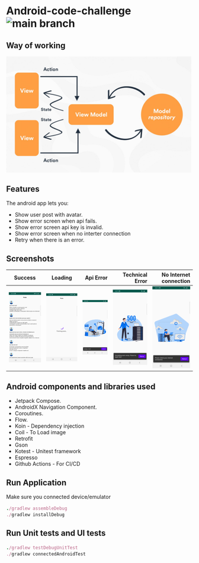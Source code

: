 # Android-code-challenge ![main branch](https://github.com/ksananth/League_Coding_Challenge/actions/workflows/android.yml/badge.svg?branch=main)

## Way of working

<img src="screenshots/way.jpeg" alt="drawing" width="500" width="400"/>

## Features

The android app lets you:
- Show user post with avatar.
- Show error screen when api fails.
- Show error screen api key is invalid.
- Show error screen when no interter connection
- Retry when there is an error.

## Screenshots

| Success   |      Loading      |  Api Error | Technical Error | No Internet connection |
|----------|:-------------:|------:|------:|------:|
| <img src="screenshots/success.png" alt="drawing" width="200"/> |  <img src="screenshots/loading.png" alt="drawing" width="200"/> | <img src="screenshots/api.png" alt="drawing" width="200"/> | <img src="screenshots/error.png" alt="drawing" width="200"/> | <img src="screenshots/internet.png" alt="drawing" width="200"/> |

## Android components and libraries used

- Jetpack Compose.
- AndroidX Navigation Component.
- Coroutines.
- Flow.
- Koin - Dependency injection
- Coil - To Load image
- Retrofit
- Gson
- Kotest - Unitest framework
- Espresso
- Github Actions - For CI/CD

## Run Application
Make sure you connected device/emulator

```ruby
./gradlew assembleDebug
./gradlew installDebug
```


## Run Unit tests and UI tests


```ruby
./gradlew testDebugUnitTest
./gradlew connectedAndroidTest
```




